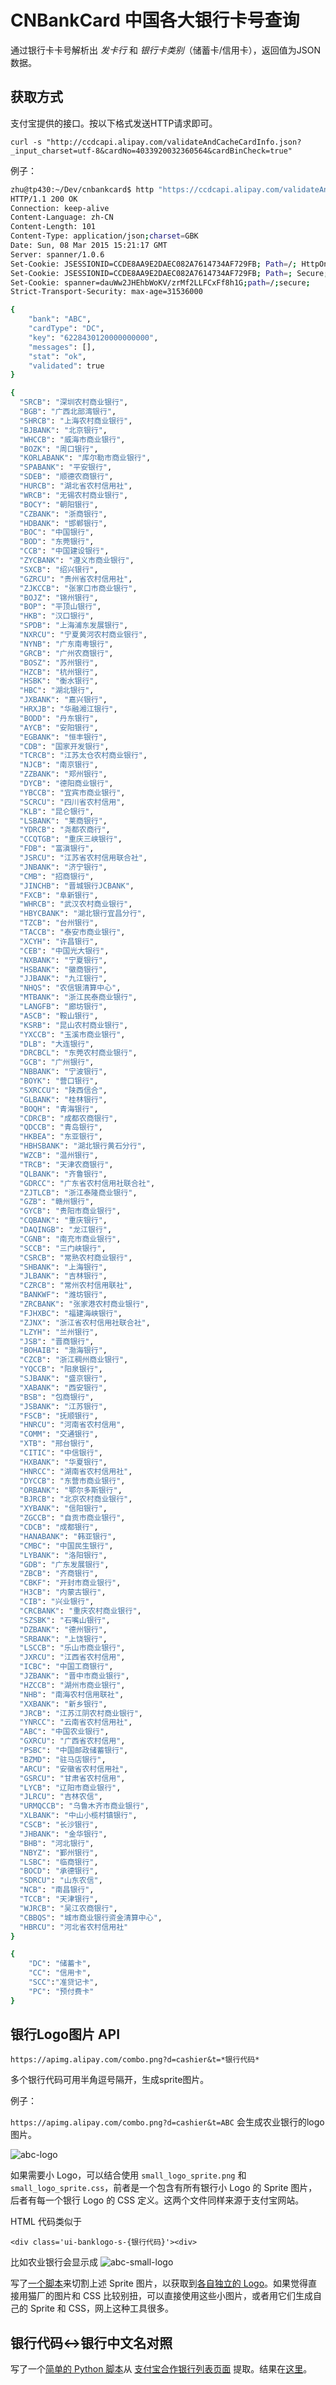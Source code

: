 ﻿# CNBankCard 中国各大银行卡号查询


通过银行卡卡号解析出 *发卡行* 和 *银行卡类别*（储蓄卡/信用卡），返回值为JSON数据。

## 获取方式

支付宝提供的接口。按以下格式发送HTTP请求即可。

```
curl -s "http://ccdcapi.alipay.com/validateAndCacheCardInfo.json?_input_charset=utf-8&cardNo=4033920032360564&cardBinCheck=true"
```

例子：
```bash
zhu@tp430:~/Dev/cnbankcard$ http "https://ccdcapi.alipay.com/validateAndCacheCardInfo.json?_input_charset=utf-8&cardNo=6228430120000000000&cardBinCheck=true"
HTTP/1.1 200 OK
Connection: keep-alive
Content-Language: zh-CN
Content-Length: 101
Content-Type: application/json;charset=GBK
Date: Sun, 08 Mar 2015 15:21:17 GMT
Server: spanner/1.0.6
Set-Cookie: JSESSIONID=CCDE8AA9E2DAEC082A7614734AF729FB; Path=/; HttpOnly
Set-Cookie: JSESSIONID=CCDE8AA9E2DAEC082A7614734AF729FB; Path=; Secure; HttpOnly
Set-Cookie: spanner=dauWw2JHEhbWoKV/zrMf2LLFCxFf8h1G;path=/;secure;
Strict-Transport-Security: max-age=31536000

{
    "bank": "ABC",
    "cardType": "DC",
    "key": "6228430120000000000",
    "messages": [],
    "stat": "ok",
    "validated": true
}

{
  "SRCB": "深圳农村商业银行", 
  "BGB": "广西北部湾银行", 
  "SHRCB": "上海农村商业银行", 
  "BJBANK": "北京银行", 
  "WHCCB": "威海市商业银行", 
  "BOZK": "周口银行", 
  "KORLABANK": "库尔勒市商业银行", 
  "SPABANK": "平安银行", 
  "SDEB": "顺德农商银行", 
  "HURCB": "湖北省农村信用社", 
  "WRCB": "无锡农村商业银行", 
  "BOCY": "朝阳银行", 
  "CZBANK": "浙商银行", 
  "HDBANK": "邯郸银行", 
  "BOC": "中国银行", 
  "BOD": "东莞银行", 
  "CCB": "中国建设银行", 
  "ZYCBANK": "遵义市商业银行", 
  "SXCB": "绍兴银行", 
  "GZRCU": "贵州省农村信用社", 
  "ZJKCCB": "张家口市商业银行", 
  "BOJZ": "锦州银行", 
  "BOP": "平顶山银行", 
  "HKB": "汉口银行", 
  "SPDB": "上海浦东发展银行", 
  "NXRCU": "宁夏黄河农村商业银行", 
  "NYNB": "广东南粤银行", 
  "GRCB": "广州农商银行", 
  "BOSZ": "苏州银行", 
  "HZCB": "杭州银行", 
  "HSBK": "衡水银行", 
  "HBC": "湖北银行", 
  "JXBANK": "嘉兴银行", 
  "HRXJB": "华融湘江银行", 
  "BODD": "丹东银行", 
  "AYCB": "安阳银行", 
  "EGBANK": "恒丰银行", 
  "CDB": "国家开发银行", 
  "TCRCB": "江苏太仓农村商业银行", 
  "NJCB": "南京银行", 
  "ZZBANK": "郑州银行", 
  "DYCB": "德阳商业银行", 
  "YBCCB": "宜宾市商业银行", 
  "SCRCU": "四川省农村信用", 
  "KLB": "昆仑银行", 
  "LSBANK": "莱商银行", 
  "YDRCB": "尧都农商行", 
  "CCQTGB": "重庆三峡银行", 
  "FDB": "富滇银行", 
  "JSRCU": "江苏省农村信用联合社", 
  "JNBANK": "济宁银行", 
  "CMB": "招商银行", 
  "JINCHB": "晋城银行JCBANK", 
  "FXCB": "阜新银行", 
  "WHRCB": "武汉农村商业银行", 
  "HBYCBANK": "湖北银行宜昌分行", 
  "TZCB": "台州银行", 
  "TACCB": "泰安市商业银行", 
  "XCYH": "许昌银行", 
  "CEB": "中国光大银行", 
  "NXBANK": "宁夏银行", 
  "HSBANK": "徽商银行", 
  "JJBANK": "九江银行", 
  "NHQS": "农信银清算中心", 
  "MTBANK": "浙江民泰商业银行", 
  "LANGFB": "廊坊银行", 
  "ASCB": "鞍山银行", 
  "KSRB": "昆山农村商业银行", 
  "YXCCB": "玉溪市商业银行", 
  "DLB": "大连银行", 
  "DRCBCL": "东莞农村商业银行", 
  "GCB": "广州银行", 
  "NBBANK": "宁波银行", 
  "BOYK": "营口银行", 
  "SXRCCU": "陕西信合", 
  "GLBANK": "桂林银行", 
  "BOQH": "青海银行", 
  "CDRCB": "成都农商银行", 
  "QDCCB": "青岛银行", 
  "HKBEA": "东亚银行", 
  "HBHSBANK": "湖北银行黄石分行", 
  "WZCB": "温州银行", 
  "TRCB": "天津农商银行", 
  "QLBANK": "齐鲁银行", 
  "GDRCC": "广东省农村信用社联合社", 
  "ZJTLCB": "浙江泰隆商业银行", 
  "GZB": "赣州银行", 
  "GYCB": "贵阳市商业银行", 
  "CQBANK": "重庆银行", 
  "DAQINGB": "龙江银行", 
  "CGNB": "南充市商业银行", 
  "SCCB": "三门峡银行", 
  "CSRCB": "常熟农村商业银行", 
  "SHBANK": "上海银行", 
  "JLBANK": "吉林银行", 
  "CZRCB": "常州农村信用联社", 
  "BANKWF": "潍坊银行", 
  "ZRCBANK": "张家港农村商业银行", 
  "FJHXBC": "福建海峡银行", 
  "ZJNX": "浙江省农村信用社联合社", 
  "LZYH": "兰州银行", 
  "JSB": "晋商银行", 
  "BOHAIB": "渤海银行", 
  "CZCB": "浙江稠州商业银行", 
  "YQCCB": "阳泉银行", 
  "SJBANK": "盛京银行", 
  "XABANK": "西安银行", 
  "BSB": "包商银行", 
  "JSBANK": "江苏银行", 
  "FSCB": "抚顺银行", 
  "HNRCU": "河南省农村信用", 
  "COMM": "交通银行", 
  "XTB": "邢台银行", 
  "CITIC": "中信银行", 
  "HXBANK": "华夏银行", 
  "HNRCC": "湖南省农村信用社", 
  "DYCCB": "东营市商业银行", 
  "ORBANK": "鄂尔多斯银行", 
  "BJRCB": "北京农村商业银行", 
  "XYBANK": "信阳银行", 
  "ZGCCB": "自贡市商业银行", 
  "CDCB": "成都银行", 
  "HANABANK": "韩亚银行", 
  "CMBC": "中国民生银行", 
  "LYBANK": "洛阳银行", 
  "GDB": "广东发展银行", 
  "ZBCB": "齐商银行", 
  "CBKF": "开封市商业银行", 
  "H3CB": "内蒙古银行", 
  "CIB": "兴业银行", 
  "CRCBANK": "重庆农村商业银行", 
  "SZSBK": "石嘴山银行", 
  "DZBANK": "德州银行", 
  "SRBANK": "上饶银行", 
  "LSCCB": "乐山市商业银行", 
  "JXRCU": "江西省农村信用", 
  "ICBC": "中国工商银行", 
  "JZBANK": "晋中市商业银行", 
  "HZCCB": "湖州市商业银行", 
  "NHB": "南海农村信用联社", 
  "XXBANK": "新乡银行", 
  "JRCB": "江苏江阴农村商业银行", 
  "YNRCC": "云南省农村信用社", 
  "ABC": "中国农业银行", 
  "GXRCU": "广西省农村信用", 
  "PSBC": "中国邮政储蓄银行", 
  "BZMD": "驻马店银行", 
  "ARCU": "安徽省农村信用社", 
  "GSRCU": "甘肃省农村信用", 
  "LYCB": "辽阳市商业银行", 
  "JLRCU": "吉林农信", 
  "URMQCCB": "乌鲁木齐市商业银行", 
  "XLBANK": "中山小榄村镇银行", 
  "CSCB": "长沙银行", 
  "JHBANK": "金华银行", 
  "BHB": "河北银行", 
  "NBYZ": "鄞州银行", 
  "LSBC": "临商银行", 
  "BOCD": "承德银行", 
  "SDRCU": "山东农信", 
  "NCB": "南昌银行", 
  "TCCB": "天津银行", 
  "WJRCB": "吴江农商银行", 
  "CBBQS": "城市商业银行资金清算中心", 
  "HBRCU": "河北省农村信用社"
}

{
	"DC": "储蓄卡",  
	"CC": "信用卡",  
	"SCC":"准贷记卡",  
	"PC": "预付费卡"  	
}
```


## 银行Logo图片 API

```
https://apimg.alipay.com/combo.png?d=cashier&t=*银行代码*
```
多个银行代码可用半角逗号隔开，生成sprite图片。

例子：

`https://apimg.alipay.com/combo.png?d=cashier&t=ABC` 会生成农业银行的logo图片。

![abc-logo][1]

如果需要小 Logo，可以结合使用 `small_logo_sprite.png` 和 `small_logo_sprite.css`，前者是一个包含有所有银行小 Logo 的 Sprite 图片，后者有每一个银行 Logo 的 CSS 定义。这两个文件同样来源于支付宝网站。

HTML 代码类似于
```
<div class='ui-banklogo-s-{银行代码}'><div>
```
比如农业银行会显示成 ![abc-small-logo][5]

写了[一个脚本][6]来切割上述 Sprite 图片，以获取到[各自独立的 Logo][7]。如果觉得直接用猫厂的图片和 CSS 比较别扭，可以直接使用这些小图片，或者用它们生成自己的 Sprite 和 CSS，网上这种工具很多。

## 银行代码<->银行中文名对照

写了一个[简单的 Python 脚本][2]从 [支付宝合作银行列表页面][3] 提取。结果在[这里][4]。


  [1]: https://apimg.alipay.com/combo.png?d=cashier&t=ABC
  [2]: parsebanks.py
  [3]: http://ab.alipay.com/i/yinhang.htm
  [4]: bankname.json
  [5]: small_logo/ABC.png
  [6]: split_bank_logo.py
  [7]: small_logo/
